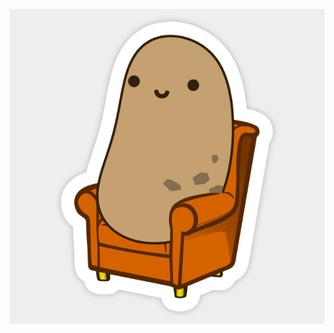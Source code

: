 ![Couch potato](https://github.com/ramitasingh/Telling-Stories-with-Data/blob/master/2408605_0.jpg)
